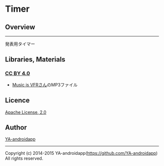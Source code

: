 Timer
====

## Overview
---

発表用タイマー

## Libraries, Materials

### [CC BY 4.0](https://creativecommons.org/licenses/by/4.0/deed.ja)

* [Music is VFRさん](http://musicisvfr.com/free/se/ding01.html)のMP3ファイル

## Licence

[Apache License, 2.0](http://www.apache.org/licenses/LICENSE-2.0)

## Author

[YA-androidapp](https://github.com/YA-androidapp)

---

Copyright (c) 2014-2015 YA-androidapp(https://github.com/YA-androidapp) All rights reserved.
